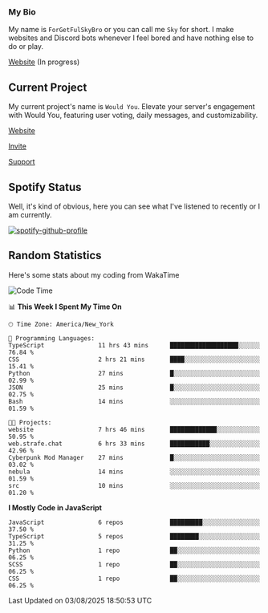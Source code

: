 ### My Bio 

My name is `ForGetFulSkyBro` or you can call me `Sky` for short. I make websites and Discord bots whenever I feel bored and have nothing else to do or play.

[Website](https://forgetful.vercel.app) (In progress)

## Current Project

My current project's name is `Would You`. Elevate your server's engagement with Would You, featuring user voting, daily messages, and customizability.

[Website](https://wouldyoubot.gg)

[Invite](https://wouldyoubot.gg/invite)

[Support](https://wouldyoubot.gg/discord)

## Spotify Status

Well, it's kind of obvious, here you can see what I've listened to recently or I am currently.

[![spotify-github-profile](https://spotify-github-profile.kittinanx.com/api/view?uid=8fw8wluifdebs12yo4k3j0h6c&cover_image=true&theme=novatorem&show_offline=false&background_color=121212&interchange=false&bar_color=53b14f&bar_color_cover=false)](https://github.com/kittinan/spotify-github-profile)


## Random Statistics

Here's some stats about my coding from WakaTime

<!--START_SECTION:waka-->
![Code Time](http://img.shields.io/badge/Code%20Time-1%2C506%20hrs%208%20mins-blue)

📊 **This Week I Spent My Time On** 

```text
🕑︎ Time Zone: America/New_York

💬 Programming Languages: 
TypeScript               11 hrs 43 mins      ███████████████████░░░░░░   76.84 % 
CSS                      2 hrs 21 mins       ████░░░░░░░░░░░░░░░░░░░░░   15.41 % 
Python                   27 mins             █░░░░░░░░░░░░░░░░░░░░░░░░   02.99 % 
JSON                     25 mins             █░░░░░░░░░░░░░░░░░░░░░░░░   02.75 % 
Bash                     14 mins             ░░░░░░░░░░░░░░░░░░░░░░░░░   01.59 % 

🐱‍💻 Projects: 
website                  7 hrs 46 mins       █████████████░░░░░░░░░░░░   50.95 % 
web.strafe.chat          6 hrs 33 mins       ███████████░░░░░░░░░░░░░░   42.96 % 
Cyberpunk Mod Manager    27 mins             █░░░░░░░░░░░░░░░░░░░░░░░░   03.02 % 
nebula                   14 mins             ░░░░░░░░░░░░░░░░░░░░░░░░░   01.59 % 
src                      10 mins             ░░░░░░░░░░░░░░░░░░░░░░░░░   01.20 % 
```

**I Mostly Code in JavaScript** 

```text
JavaScript               6 repos             █████████░░░░░░░░░░░░░░░░   37.50 % 
TypeScript               5 repos             ████████░░░░░░░░░░░░░░░░░   31.25 % 
Python                   1 repo              ██░░░░░░░░░░░░░░░░░░░░░░░   06.25 % 
SCSS                     1 repo              ██░░░░░░░░░░░░░░░░░░░░░░░   06.25 % 
CSS                      1 repo              ██░░░░░░░░░░░░░░░░░░░░░░░   06.25 % 
```




 Last Updated on 03/08/2025 18:50:53 UTC
<!--END_SECTION:waka-->
